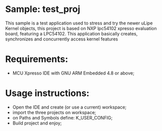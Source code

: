 # Sample: test_proj
This sample is a test application used to stress and try the newer uLipe Kernel objects, this project is based
on NXP lpc54102 xpresso evaluation board, featuring a LPC54102. This application basically creates, synchronizes
and concurrently access kernel features

# Requirements:
  - MCU Xpresso IDE with GNU ARM Embedded 4.8 or above;

# Usage instructions:

 - Open the IDE and create (or use a current) workspace;
 - import the three projects on workspace;
 - on Paths and Symbols define: K_USER_CONFIG;
 - Build project and enjoy;

